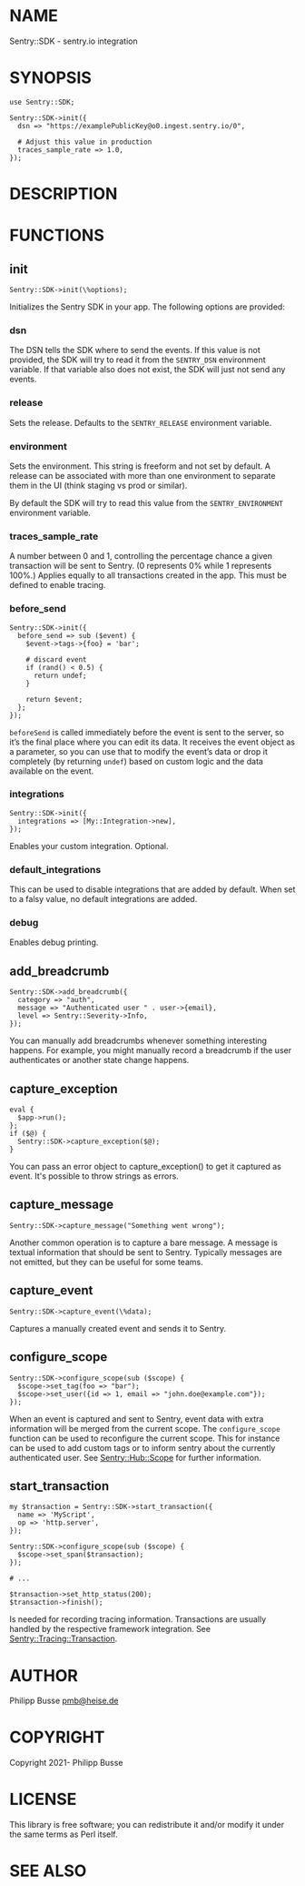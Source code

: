 # NAME

Sentry::SDK - sentry.io integration

# SYNOPSIS

    use Sentry::SDK;

    Sentry::SDK->init({
      dsn => "https://examplePublicKey@o0.ingest.sentry.io/0",

      # Adjust this value in production
      traces_sample_rate => 1.0,
    });

# DESCRIPTION

# FUNCTIONS

## init

    Sentry::SDK->init(\%options);

Initializes the Sentry SDK in your app. The following options are provided:

### dsn

The DSN tells the SDK where to send the events. If this value is not provided, the SDK will try to read it from the `SENTRY_DSN` environment variable. If that variable also does not exist, the SDK will just not send any events.

### release

Sets the release. Defaults to the `SENTRY_RELEASE` environment variable.

### environment

Sets the environment. This string is freeform and not set by default. A release can be associated with more than one environment to separate them in the UI (think staging vs prod or similar).

By default the SDK will try to read this value from the `SENTRY_ENVIRONMENT` environment variable.

### traces\_sample\_rate

A number between 0 and 1, controlling the percentage chance a given transaction will be sent to Sentry. (0 represents 0% while 1 represents 100%.) Applies equally to all transactions created in the app. This must be defined to enable tracing.

### before\_send

    Sentry::SDK->init({
      before_send => sub ($event) {
        $event->tags->{foo} = 'bar';

        # discard event
        if (rand() < 0.5) {
          return undef;
        }

        return $event;
      };
    });

`beforeSend` is called immediately before the event is sent to the server, so it’s the final place where you can edit its data. It receives the event object as a parameter, so you can use that to modify the event’s data or drop it completely (by returning `undef`) based on custom logic and the data available on the event.

### integrations

    Sentry::SDK->init({
      integrations => [My::Integration->new],
    });

Enables your custom integration. Optional.

### default\_integrations

This can be used to disable integrations that are added by default. When set to a falsy value, no default integrations are added.

### debug

Enables debug printing.

## add\_breadcrumb

    Sentry::SDK->add_breadcrumb({
      category => "auth",
      message => "Authenticated user " . user->{email},
      level => Sentry::Severity->Info,
    });

You can manually add breadcrumbs whenever something interesting happens. For example, you might manually record a breadcrumb if the user authenticates or another state change happens.

## capture\_exception

    eval {
      $app->run();
    };
    if ($@) {
      Sentry::SDK->capture_exception($@);
    }

You can pass an error object to capture\_exception() to get it captured as event. It's possible to throw strings as errors.

## capture\_message

    Sentry::SDK->capture_message("Something went wrong");

Another common operation is to capture a bare message. A message is textual information that should be sent to Sentry. Typically messages are not emitted, but they can be useful for some teams.

## capture\_event

    Sentry::SDK->capture_event(\%data);

Captures a manually created event and sends it to Sentry.

## configure\_scope

    Sentry::SDK->configure_scope(sub ($scope) {
      $scope->set_tag(foo => "bar");
      $scope->set_user({id => 1, email => "john.doe@example.com"});
    });

When an event is captured and sent to Sentry, event data with extra information will be merged from the current scope. The `configure_scope` function can be used to reconfigure the current scope. This for instance can be used to add custom tags or to inform sentry about the currently authenticated user. See [Sentry::Hub::Scope](https://metacpan.org/pod/Sentry%3A%3AHub%3A%3AScope) for further information.

## start\_transaction

    my $transaction = Sentry::SDK->start_transaction({
      name => 'MyScript',
      op => 'http.server',
    });

    Sentry::SDK->configure_scope(sub ($scope) {
      $scope->set_span($transaction);
    });

    # ...

    $transaction->set_http_status(200);
    $transaction->finish();

Is needed for recording tracing information. Transactions are usually handled by the respective framework integration. See [Sentry::Tracing::Transaction](https://metacpan.org/pod/Sentry%3A%3ATracing%3A%3ATransaction).

# AUTHOR

Philipp Busse <pmb@heise.de>

# COPYRIGHT

Copyright 2021- Philipp Busse

# LICENSE

This library is free software; you can redistribute it and/or modify
it under the same terms as Perl itself.

# SEE ALSO
